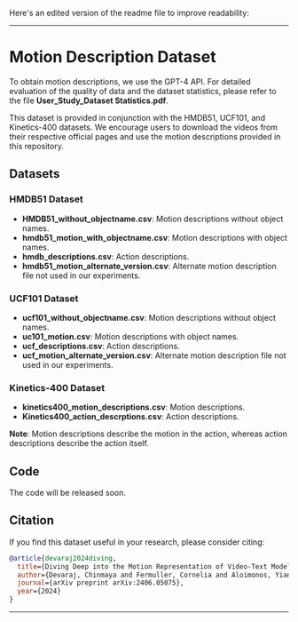 Here's an edited version of the readme file to improve readability:

---

# Motion Description Dataset

To obtain motion descriptions, we use the GPT-4 API. For detailed evaluation of the quality of data and the dataset statistics, please refer to the file **User_Study_Dataset Statistics.pdf**.

This dataset is provided in conjunction with the HMDB51, UCF101, and Kinetics-400 datasets. We encourage users to download the videos from their respective official pages and use the motion descriptions provided in this repository.

## Datasets

### HMDB51 Dataset
- **HMDB51_without_objectname.csv**: Motion descriptions without object names.
- **hmdb51_motion_with_objectname.csv**: Motion descriptions with object names.
- **hmdb_descriptions.csv**: Action descriptions.
- **hmdb51_motion_alternate_version.csv**: Alternate motion description file not used in our experiments.

### UCF101 Dataset
- **ucf101_without_objectname.csv**: Motion descriptions without object names.
- **uc101_motion.csv**: Motion descriptions with object names.
- **ucf_descriptions.csv**: Action descriptions.
- **ucf_motion_alternate_version.csv**: Alternate motion description file not used in our experiments.

### Kinetics-400 Dataset
- **kinetics400_motion_descriptions.csv**: Motion descriptions.
- **Kinetics400_action_descrptions.csv**: Action descriptions.

**Note**: Motion descriptions describe the motion in the action, whereas action descriptions describe the action itself.

## Code
The code will be released soon.

## Citation
If you find this dataset useful in your research, please consider citing:

```bibtex
@article{devaraj2024diving,
  title={Diving Deep into the Motion Representation of Video-Text Models},
  author={Devaraj, Chinmaya and Fermuller, Cornelia and Aloimonos, Yiannis},
  journal={arXiv preprint arXiv:2406.05075},
  year={2024}
}
```

---
